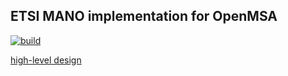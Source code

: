ETSI MANO implementation for OpenMSA
------------------------------------

[![build][build-icon]][build-page]

[build-icon]: https://travis-ci.org/openmsa/etsi-mano.svg?branch=master
[build-page]: https://travis-ci.org/openmsa/etsi-mano/branches



[high-level design](https://www.draw.io/?lightbox=1&highlight=0000ff&edit=_blank&layers=1&nav=1#R3Vhdl5owEP01PrbHEEV8dF1323N2u9vasx%2BPWRghbSCcGBX31zfosICI67ZaOT6RuZME5s7MJdCiwzC5ViwObqUHomW1vaRFL1uWRajVN5cUWa4Rp42Ar7iHk3JgzF8BwTaiM%2B7BtDRRSyk0j8ugK6MIXF3CmFJyUZ42kaJ815j5UAHGLhNV9JF7OsAorF6OfwHuB9mdiY3xhSybjJFMA%2BbJRQGioxYdKin1ehQmQxApeRkv63VXNd63B1MQ6X0WhA%2FRnZL98Dtt378GNw%2Fc5v4n0llvM2dihhHj0%2BplRoGSs8iDdJd2i14sAq5hHDM39S5M0g0W6FAYi5jhhAsxlEKq1VrqMXAmrsGnWsnfUPDYrgMvE%2BORZi%2Bu0%2FKg6f7VsDDSOSgNSQHCMK9BhqDV0kxBL0XGl2VzkeePdhALCrlzEGNYMv7bxjmrZoDEfoBk5%2Fw53kYy2UYysY%2FFcv8MWW4gzcSu0AqekUw0pdKB9GXExChHL8rE53NupIyR7l%2Bg9RL1n820LCcDEq6f0uWfu2g9FzyXCe68MpaZEZl4C4tS87noy5etrGxdbd6mcqZc2MENVpxmyge9Yx6KbsrbzipQIJjm8%2FKr6OAZtSqNczv4dpe%2BUwVPKfinLjpAE3TKPdDZ0gLWlhY4WgfQKl%2FjQXPoahxf1SMG1tfg%2FuvJ2dog6%2FRsEVLh5D%2FqKymoa6617%2BlrSV1zsT24vnb31Ndeo%2FS1u7P%2BbWEiuXhRZuSnIx7GAsKm9QW1Tt0XvRrV%2FTEa%2F2yIljRQTNo1rGEFPl41jrTTVxqpPxDJSDMegdrBGnmftY3vhI9%2FaDDlopJbzpHOWHsmwTpaEmpPWWebgwYmofrqGuIh94zzQDbyQPZVpL%2FIgzHzP4ArX%2BE%2FKh39AQ%3D%3D)
